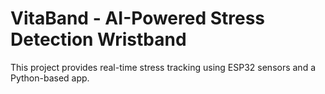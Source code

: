 # VitaBand - AI-Powered Stress Detection Wristband

This project provides real-time stress tracking using ESP32 sensors and a Python-based app.